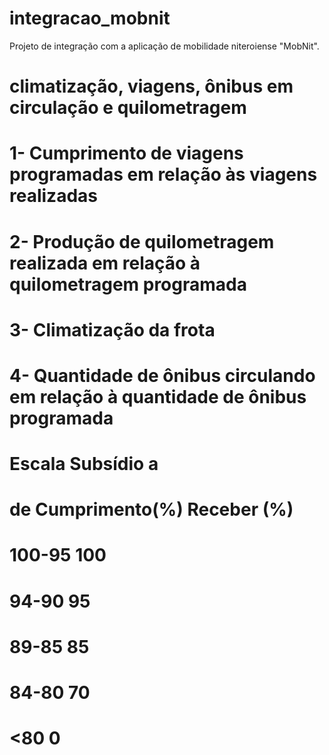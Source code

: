# integracao_mobnit
Projeto de integração com a aplicação de mobilidade niteroiense "MobNit".


# climatização, viagens, ônibus em circulação e quilometragem

# 1- Cumprimento de viagens programadas em relação às viagens realizadas
# 2- Produção de quilometragem realizada em relação à quilometragem programada
# 3- Climatização da frota
# 4- Quantidade de ônibus circulando em relação à quantidade de ônibus programada

# Escala                  Subsídio a
# de Cumprimento(%)       Receber (%)
# 100-95                      100
# 94-90                       95
# 89-85                       85
# 84-80                       70
# <80                         0